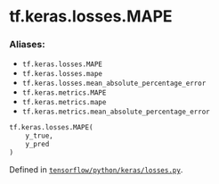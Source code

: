<div itemscope itemtype="http://developers.google.com/ReferenceObject">
<meta itemprop="name" content="tf.keras.losses.MAPE" />
</div>

# tf.keras.losses.MAPE

### Aliases:

* `tf.keras.losses.MAPE`
* `tf.keras.losses.mape`
* `tf.keras.losses.mean_absolute_percentage_error`
* `tf.keras.metrics.MAPE`
* `tf.keras.metrics.mape`
* `tf.keras.metrics.mean_absolute_percentage_error`

``` python
tf.keras.losses.MAPE(
    y_true,
    y_pred
)
```



Defined in [`tensorflow/python/keras/losses.py`](https://www.tensorflow.org/code/tensorflow/python/keras/losses.py).

